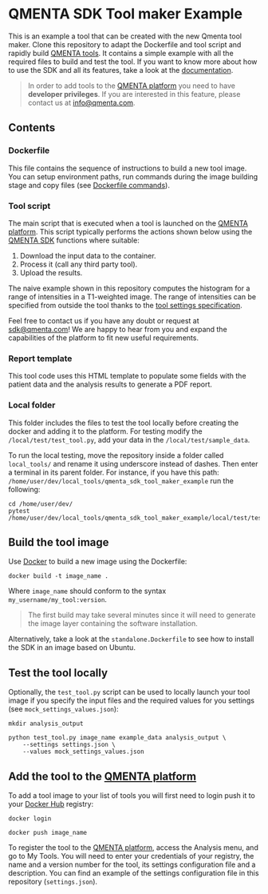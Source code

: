 # QMENTA SDK Tool maker Example

This is an example a tool that can be created with the new Qmenta tool maker. Clone this repository to adapt the Dockerfile and tool script and rapidly build [QMENTA tools](https://platform.qmenta.com/). It contains a simple example with all the required files to build and test the tool. If you want to know more about how to use the SDK and all its features, take a look at the [documentation](https://docs.qmenta.com/sdk).

> In order to add tools to the [QMENTA platform](https://platform.qmenta.com/) you need to have **developer privileges**. If you are interested in this feature, please contact us at info@qmenta.com.

## Contents
### Dockerfile

This file contains the sequence of instructions to build a new tool image. You can setup environment paths, run commands during the image building stage and copy files (see [Dockerfile commands](https://docs.docker.com/get-started/part2/)).

### Tool script

The main script that is executed when a tool is launched on the [QMENTA platform](https://platform.qmenta.com/). This script typically performs the actions shown below using the [QMENTA SDK](https://docs.qmenta.com/sdk) functions where suitable:

1. Download the input data to the container.
2. Process it (call any third party tool).
3. Upload the results.

The naive example shown in this repository computes the histogram for a range of intensities in a T1-weighted image. The range of intensities can be specified from outside the tool thanks to the [tool settings specification](https://docs.qmenta.com/sdk/6_settings.html#).

Feel free to contact us if you have any doubt or request at sdk@qmenta.com! We are happy to hear from you and expand the capabilities of the platform to fit new useful requirements.

### Report template

This tool code uses this HTML template to populate some fields with the patient data and the analysis results to generate a PDF report.

### Local folder

This folder includes the files to test the tool locally before creating the docker and adding it to the platform.
For testing modify the `/local/test/test_tool.py`, add your data in the `/local/test/sample_data`.

To run the local testing, move the repository inside a folder called `local_tools/` and rename it using underscore instead 
of dashes. Then enter a terminal in its parent folder.
For instance, if you have this path: `/home/user/dev/local_tools/qmenta_sdk_tool_maker_example`
run the following:
~~~~
cd /home/user/dev/
pytest /home/user/dev/local_tools/qmenta_sdk_tool_maker_example/local/test/test_tool.py::TestTool::test_basic_call
~~~~

## Build the tool image

Use [Docker](https://www.docker.com/get-docker) to build a new image using the Dockerfile:
~~~~
docker build -t image_name .
~~~~
Where `image_name` should conform to the syntax `my_username/my_tool:version`.

> The first build may take several minutes since it will need to generate the image layer containing the software installation.

Alternatively, take a look at the `standalone.Dockerfile` to see how to install the SDK in an image based on Ubuntu.

## Test the tool locally

Optionally, the `test_tool.py` script can be used to locally launch your tool image if you specify the input files and the required values for you settings (see `mock_settings_values.json`):
~~~~
mkdir analysis_output

python test_tool.py image_name example_data analysis_output \
    --settings settings.json \
    --values mock_settings_values.json
~~~~

## Add the tool to the [QMENTA platform](https://platform.qmenta.com/)

To add a tool image to your list of tools you will first need to login push it to your [Docker Hub](https://hub.docker.com/) registry:
~~~~
docker login

docker push image_name
~~~~
To register the tool to the [QMENTA platform](https://platform.qmenta.com/), access the Analysis menu, and go to My Tools. You will need to enter your credentials of your registry, the name and a version number for the tool, its settings configuration file and a description. You can find an example of the settings configuration file in this repository (`settings.json`).
